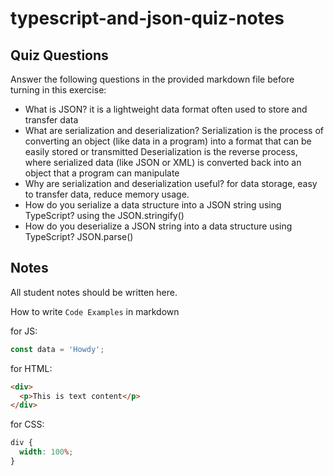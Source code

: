 # typescript-and-json-quiz-notes

## Quiz Questions

Answer the following questions in the provided markdown file before turning in this exercise:

- What is JSON?
  it is a lightweight data format often used to store and transfer data
- What are serialization and deserialization?
  Serialization is the process of converting an object (like data in a program) into a format that can be easily stored or transmitted
  Deserialization is the reverse process, where serialized data (like JSON or XML) is converted back into an object that a program can manipulate
- Why are serialization and deserialization useful?
  for data storage, easy to transfer data, reduce memory usage.
- How do you serialize a data structure into a JSON string using TypeScript?
  using the JSON.stringify()
- How do you deserialize a JSON string into a data structure using TypeScript?
  JSON.parse()

## Notes

All student notes should be written here.

How to write `Code Examples` in markdown

for JS:

```javascript
const data = 'Howdy';
```

for HTML:

```html
<div>
  <p>This is text content</p>
</div>
```

for CSS:

```css
div {
  width: 100%;
}
```

